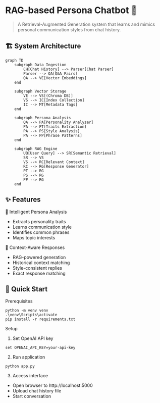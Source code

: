 # RAG-based Persona Chatbot 🤖

> A Retrieval-Augmented Generation system that learns and mimics personal communication styles from chat history.

## 🏗 System Architecture

```mermaid
graph TD
    subgraph Data Ingestion
        CH[Chat History] --> Parser[Chat Parser]
        Parser --> QA[Q&A Pairs]
        QA --> VE[Vector Embeddings]
    end

    subgraph Vector Storage
        VE --> VS[(Chroma DB)]
        VS --> IC[Index Collection]
        IC --> MT[Metadata Tags]
    end

    subgraph Persona Analysis
        QA --> PA[Personality Analyzer]
        PA --> PT[Traits Extraction]
        PA --> PS[Style Analysis]
        PA --> PP[Phrase Patterns]
    end

    subgraph RAG Engine
        UQ[User Query] --> SR[Semantic Retrieval]
        SR --> VS
        VS --> RC[Relevant Context]
        RC --> RG[Response Generator]
        PT --> RG
        PS --> RG
        PP --> RG
    end
```

## ✨ Features
    
🧠 Intelligent Persona Analysis

- Extracts personality traits
- Learns communication style
- Identifies common phrases
- Maps topic interests

🎯 Context-Aware Responses

- RAG-powered generation
- Historical context matching
- Style-consistent replies
- Exact response matching

## 🚀 Quick Start
Prerequisites
```
python -m venv venv
.\venv\Scripts\activate
pip install -r requirements.txt
```

Setup
1. Set OpenAI API key
```
set OPENAI_API_KEY=your-api-key
```

2. Run application
```
python app.py
```
3. Access interface

- Open browser to http://localhost:5000
- Upload chat history file
- Start conversation
